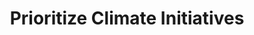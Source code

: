 ---
layout: best-practice
title: "Prioritize Climate Initiatives"
order: 60
icon: /assets/climate-icons/Icon-Star.svg
number: "05"

description: "Incorporate Climate Initiatives in Product Development for Strategic Sustainability"

section: Embed Sustainability Into Your Rituals
chapter-tag: embed-rituals

previous-page: set-environmental-okrs
next-page: include-the-planet-in-your-brief


matter: |
  Your product backlog reflects your strategic and tactical priorities. As such it holds great potential for engagement with your stakeholders and communicating what is important for the product moving forward and why. Refine it with your team to incorporate and address climate considerations as part of the process. Once tickets are prioritized into a sprint, you will have identified and mitigated some climate risks and impacts.

do: |
  - Create user stories specific to climate and sustainability that will help to support your entire product (systemic impact across features)

  - Consider how your product influences user behavior in ways that impact the environment. For example, does your product increase or decrease overconsumption? Does it help your users feel drained or revitalized? What if your product also helped customers adopt more environmentally-conscious behaviors? Here’s an [example](https://www.visa.co.uk/content/dam/VCOM/regional/ve/unitedkingdom/PDF/recommerce/uk-visa-recommercehacks-playbook-cos.pdf) from the Visa Behavioural Insight Lab.

  - Use tags to identify climate and sustainability-specific user stories

  - Consider energy consumption and GHG emissions during grooming and sprint preparation. Some features may be ‘oversized’, and others may be more energy-consuming or complex than you thought.

  - Ideate on early-stage solutions and compare their environmental impact. For example, pose sustainability-focused creative constraints during early-stage ideation to push your team to think of low-impact solutions.

  - Assign an estimated environmental impact to user stories or product increments, including both backend and frontend impacts

  - Prioritize sustainability-specific user stories (if relevant) in your sprint planning

  - Consider a climate-focused sprint as a means of applying all the best practices discussed. Standardize this practice by ensuring that the same discussions continue to take place on an ongoing basis, for each new version/release of your product

success: |
  - 🧑💰 Enhanced user experience leading to improved conversion rates and overall satisfaction
  
  - 🌍💰 Adoption of cleaner electricity sources for operations
  
  - 🌍 Established targets for reduced carbon and greenhouse gas emissions
  
  - Customers are making more environmentally-conscious choices as a result of your product

consider: |
  [**Track your digital footprint**](track-your-digital-footprint) and leverage data to explain and support the prioritization of climate features that will help reduce your emissions.

  We recommend that you keep the discussion about the impact you are trying to achieve rather than the specific way to improve performance and metrics. Empower and trust your team to know what to do if you are clear about priorities and acceptable trade-offs. Aim for improvement, not perfection. Making climate part of the prioritization process is a huge step forward!
---